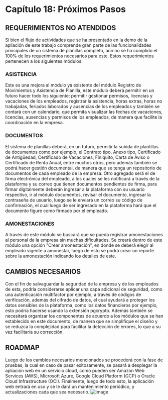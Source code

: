 # Capítulo 18: Próximos Pasos
## REQUERIMIENTOS NO ATENDIDOS
Si bien el flujo de actividades que se ha presentado en la demo de la apliación de este trabajo comprende gran parte de las funcionalidades principales de un sistema de planillas completo, aún no se ha cumplido el 100% de los requerimientos necesarios para este. Estos requerimientos pertenecen a los siguientes módulos:
### ASISTENCIA
Este es una mejora al módulo ya existente del módulo Registro de Movimientos y Asistencia de Planilla, este módulo deberá permitir en un futuro hacer todo los siguiente: permitir gestionar permisos, licencias y vacaciones de los empleados, registrar la asistencia, horas extras, horas no trabajadas, feriados laborados y ausencias de los empleados y también se contará con un calendario, que permita visualizar las fechas de vacaciones, licencias, ausencias y permisos de los empleados, de manera que facilite la coordinación en la empresa.
### DOCUMENTOS
El sistema de planillas deberá, en un futuro, permitir la subida de plantillas de documentos como por ejemplo, el Contrato tipo, Anexo tipo,  Certificado de Antigüedad, Certificado de Vacaciones, Finiquito, Carta de Aviso o Certificado de Renta Anual, entre muchos otros, pero además también se podrá hacer gestión documental, de manera que se tenga un repositorio de documentos de cada empleado de la empresa.
Otro agregado será el de firma electrónica del empleado, a los cuales se les notificará a través de la plataforma y su correo que tienen documentos pendientes de firma, para firmar digitalmente deberán ingresar a la plataforma con su usuario respectivo, ir al módulo documentos, revisar el documento, ingresar la contraseña de usuario, luego se le enviará un correo su código de confirmación, el cual luego de ser ingresado en la plataforma hará que el documento figure como firmado por el empleado.
### AMONESTACIONES
A través de este módulo se buscará que se pueda registrar amonestaciones al personal de la empresa sin muchas dificultades.
Se creará dentro de este módulo una opción "Crear amonestación", en donde se deberá elegir al empleado vigente a amonestar, luego de esto se podrá crear un reporte sobre la amonestación indicando los detalles de este.

## CAMBIOS NECESARIOS
Con el fin de salvaguardar la seguridad de la empresa y de los empleados de esta, podría considerarse aplicar una capa adicional de seguridad, como una autenticación multifactor por ejemplo, a través de códigos de verificación, además del cifrado de datos, el cual ayudará a proteger los datos sensibles de la plataforma, como los datos financieros por ejemplo, esto podría hacerse usando la extensión pgcrypto.
Además también se necesitará organizar los componentes de acuerdo a los módulos que se han establecido en este documento, de manera que se simplifique el diseño y se reduzca la complejidad para facilitar la detección de errores, lo que a su vez facilitaría su corrección.
## ROADMAP
Luego de los cambios necesarios mencionados se procederá con la fase de pruebas, la cual en caso de pasar exitosamente, se pasará a desplegar la apliación web en un servicio cloud, como pueden ser Amazon Web Services (AWS), Microsoft Azure, Google Cloud Platform (GCP) o Oracle Cloud Infrastructure (OCI). Finalmente, luego de todo esto, la aplicación web entrará en uso y se le dará un mantenimiento periódico, y actualizaciones cada que sea necesario.
![image](https://github.com/JordanLau21/DBD-Grupo2---23-2/blob/main/INFORME%204/Im%C3%A1genes/roadmap.PNG)

